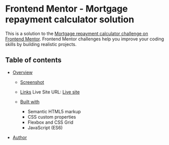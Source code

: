 # Frontend Mentor - Mortgage repayment calculator solution

This is a solution to the [Mortgage repayment calculator challenge on Frontend Mentor](https://www.frontendmentor.io/challenges/mortgage-repayment-calculator-Galx1LXK73). Frontend Mentor challenges help you improve your coding skills by building realistic projects. 

## Table of contents

- [Overview](#overview)

  - [Screenshot](preview.jpg)
  - [Links](#links)
    Live Site URL: [Live site](https://resonant-malabi-9aadc9.netlify.app/)


  - [Built with](#built-with)
    - Semantic HTML5 markup
    - CSS custom properties
    - Flexbox and CSS Grid
    - JavaScript (ES6)


- [Author](#https://www.frontendmentor.io/profile/manarbooo)
